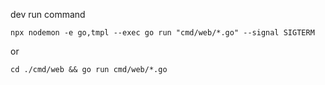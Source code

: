 dev run command

`npx nodemon -e go,tmpl --exec go run "cmd/web/*.go" --signal SIGTERM`

or

`cd ./cmd/web && go run cmd/web/*.go`
